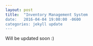```yaml
---
layout: post
title:  "Inventory Management System
date:   2016-04-04 19:00:00 -0600
categories: jekyll update
---
```


Will be updated soon :)


